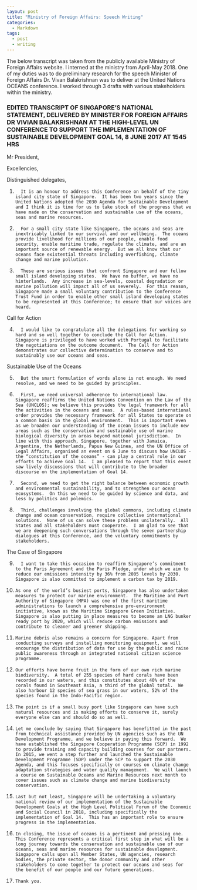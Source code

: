 ```yaml
---
layout: post
title: "Ministry of Foreign Affairs: Speech Writing"
categories:
  - Markdown
tags:
  - post
  - writing
---
```


  The below transcript was taken from the publicly available Ministry of Foreign Affairs website. I interned at the ministry from April-May 2018. One of my duties was to do preliminary research for the speech Minister of Foreign Affairs Dr. Vivan Balakrishnan was to deliver at the United Nations OCEANS conference. I worked through 3 drafts with various stakeholders within the ministry. 


### EDITED TRANSCRIPT OF SINGAPORE’S NATIONAL STATEMENT, DELIVERED BY MINISTER FOR FOREIGN AFFAIRS DR VIVIAN BALAKRISHNAN AT THE HIGH-LEVEL UN CONFERENCE TO SUPPORT THE IMPLEMENTATION OF SUSTAINABLE DEVELOPMENT GOAL 14, 8 JUNE 2017 AT 1545 HRS

Mr President,

Excellencies,

Distinguished delegates,
 

1.       It is an honour to address this Conference on behalf of the tiny island city state of Singapore.  It has been two years since the United Nations adopted the 2030 Agenda for Sustainable Development and I think it is time for us to take stock of the progress that we have made on the conservation and sustainable use of the oceans, seas and marine resources.

2.       For a small city state like Singapore, the oceans and seas are inextricably linked to our survival and our wellbeing.  The oceans provide livelihood for millions of our people, enable food security, enable maritime trade, regulate the climate, and are an important source of renewable energy.  But we all know that our oceans face existential threats including overfishing, climate change and marine pollution.

3.       These are serious issues that confront Singapore and our fellow small island developing states.  We have no buffer, we have no hinterlands.  Any increase in sea-levels, coastal degradation or marine pollution will impact all of us severely.  For this reason, Singapore made a small voluntary contribution to the Conference Trust Fund in order to enable other small island developing states to be represented at this Conference; to ensure that our voices are heard.

Call for Action

4.       I would like to congratulate all the delegations for working so hard and so well together to conclude the Call for Action.  Singapore is privileged to have worked with Portugal to facilitate the negotiations on the outcome document.  The Call for Action demonstrates our collective determination to conserve and to sustainably use our oceans and seas.

Sustainable Use of the Oceans

5.       But the smart formulation of words alone is not enough. We need resolve, and we need to be guided by principles.

6.       First, we need universal adherence to international law.  Singapore reaffirms the United Nations Convention on the Law of the Sea (UNCLOS); we believe this provides the legal framework for all the activities in the oceans and seas.  A rules-based international order provides the necessary framework for all States to operate on a common basis in the global environment.  This is important even as we broaden our understanding of the ocean issues to include new areas such as the conservation and sustainable use of marine biological diversity in areas beyond national jurisdiction.  In line with this approach, Singapore, together with Jamaica, Argentina, the Netherlands, Papua New Guinea, and the UN Office of Legal Affairs, organised an event on 6 June to discuss how UNCLOS - the “constitution of the oceans” - can play a central role in our efforts to achieve Goal 14.  I am pleased to report that this event saw lively discussions that will contribute to the broader discourse on the implementation of Goal 14.

7.       Second, we need to get the right balance between economic growth and environmental sustainability, and to strengthen our ocean ecosystems.  On this we need to be guided by science and data, and less by politics and polemics.

8.       Third, challenges involving the global commons, including climate change and ocean conservation, require collective international solutions.  None of us can solve these problems unilaterally.  All States and all stakeholders must cooperate.  I am glad to see that we are deepening such conversations through the seven partnership dialogues at this Conference, and the voluntary commitments by stakeholders.

The Case of Singapore

9.       I want to take this occasion to reaffirm Singapore’s commitment to the Paris Agreement and the Paris Pledge, under which we aim to reduce our emissions intensity by 36% from 2005 levels by 2030.  Singapore is also committed to implement a carbon tax by 2019.  

10.     As one of the world’s busiest ports, Singapore has also undertaken measures to protect our marine environment.  The Maritime and Port Authority of Singapore (MPA) was one of the first maritime administrations to launch a comprehensive pro-environment initiative, known as the Maritime Singapore Green Initiative.  Singapore is also putting in place measures to become an LNG bunker ready port by 2020, which will reduce carbon emissions and contribute to cleaner and greener shipping. 

11.     Marine debris also remains a concern for Singapore. Apart from conducting surveys and installing monitoring equipment, we will encourage the distribution of data for use by the public and raise public awareness through an integrated national citizen science programme.

12.     Our efforts have borne fruit in the form of our own rich marine biodiversity.  A total of 255 species of hard corals have been recorded in our waters, and this constitutes about 40% of the corals found in Southeast Asia, a third of the global total.  We also harbour 12 species of sea grass in our waters, 52% of the species found in the Indo-Pacific region.

13.     The point is if a small busy port like Singapore can have such natural resources and is making efforts to conserve it, surely everyone else can and should do so as well.

14.     Let me conclude by saying that Singapore has benefitted in the past from technical assistance provided by UN agencies such as the UN Development Programme, and we believe in paying this forward.  We have established the Singapore Cooperation Programme (SCP) in 1992 to provide training and capacity building courses for our partners.  In 2015, we went a step further and launched the Sustainable Development Programme (SDP) under the SCP to support the 2030 Agenda, and this focuses specifically on courses on climate change adaptation strategies and water quality management.  We will launch a course on Sustainable Oceans and Marine Resources next month to cover issues such as climate change and marine biodiversity conservation.

15.     Last but not least, Singapore will be undertaking a voluntary national review of our implementation of the Sustainable Development Goals at the High Level Political Forum of the Economic and Social Council in 2018, including specifically the implementation of Goal 14.  This has an important role to ensure progress in the implementation. 

16.     In closing, the issue of oceans is a pertinent and pressing one.  This Conference represents a critical first step in what will be a long journey towards the conservation and sustainable use of our oceans, seas and marine resources for sustainable development.  Singapore calls upon all Member States, UN agencies, research bodies, the private sector, the donor community and other stakeholders to come together to protect our oceans and seas for the benefit of our people and our future generations.   

17.     Thank you.

